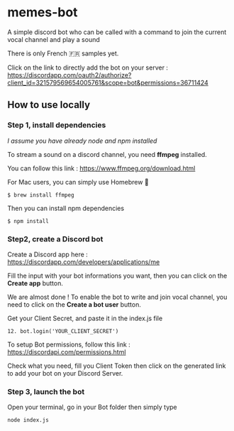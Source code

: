 # memes-bot
A simple discord bot who can be called with a command to join the current vocal channel and play a sound

There is only French 🇫🇷 samples yet.

Click on the link to directly add the bot on your server : https://discordapp.com/oauth2/authorize?client_id=321579569654005761&scope=bot&permissions=36711424

## How to use locally

### Step 1, install dependencies
*I assume you have already node and npm installed*

To stream a sound on a discord channel, you need **ffmpeg** installed.

You can follow this link : https://www.ffmpeg.org/download.html

For Mac users, you can simply use Homebrew 🍺

    $ brew install ffmpeg
Then you can install npm dependencies

    $ npm install

### Step2, create a Discord bot

Create a Discord app here : https://discordapp.com/developers/applications/me

Fill the input with your bot informations you want, then you can click on the **Create app** button.

We are almost done ! To enable the bot to write and join vocal channel, you need to click on the **Create a bot user** button.

Get your Client Secret, and paste it in the index.js file

    12. bot.login('YOUR_CLIENT_SECRET')

To setup Bot permissions, follow this link : https://discordapi.com/permissions.html

Check what you need, fill you Client Token then click on the generated link to add your bot on your Discord Server.

### Step 3, launch the bot

Open your terminal, go in your Bot folder then simply type

    node index.js
